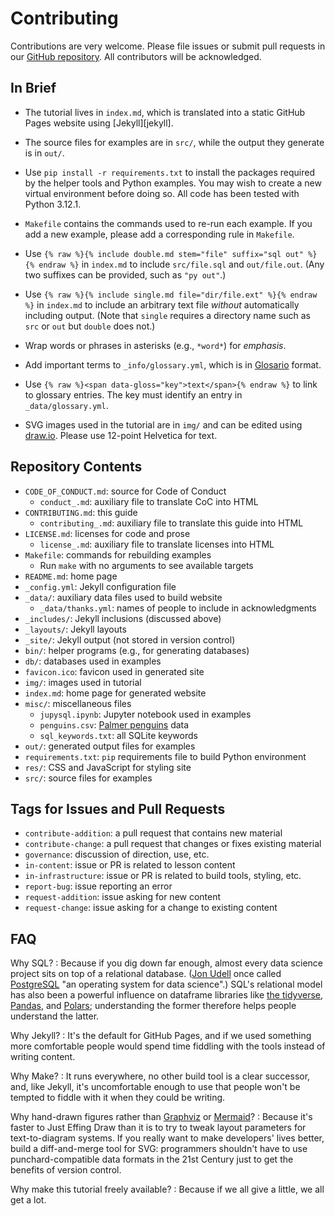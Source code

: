 # Contributing

Contributions are very welcome.
Please file issues or submit pull requests in our [GitHub repository][repo].
All contributors will be acknowledged.

## In Brief

-   The tutorial lives in `index.md`,
    which is translated into a static GitHub Pages website using [Jekyll][jekyll].

-   The source files for examples are in `src/`,
    while the output they generate is in `out/`.

-   Use `pip install -r requirements.txt`
    to install the packages required by the helper tools and Python examples.
    You may wish to create a new virtual environment before doing so.
    All code has been tested with Python 3.12.1.

-   `Makefile` contains the commands used to re-run each example.
    If you add a new example,
    please add a corresponding rule in `Makefile`.

-   Use `{% raw %}{% include double.md stem="file" suffix="sql out" %}{% endraw %}`
    in `index.md` to include `src/file.sql` and `out/file.out`.
    (Any two suffixes can be provided, such as `"py out"`.)

-   Use `{% raw %}{% include single.md file="dir/file.ext" %}{% endraw %}`
    in `index.md` to include an arbitrary text file *without* automatically including output.
    (Note that `single` requires a directory name such as `src` or `out` but `double` does not.)

-   Wrap words or phrases in asterisks (e.g., `*word*`) for *emphasis*.

-   Add important terms to `_info/glossary.yml`,
    which is in [Glosario][glosario] format.

-   Use `{% raw %}<span data-gloss="key">text</span>{% endraw %}` to link to glossary entries.
    The key must identify an entry in `_data/glossary.yml`.

-   SVG images used in the tutorial are in `img/`
    and can be edited using [draw.io][draw-io].
    Please use 12-point Helvetica for text.

## Repository Contents

-   `CODE_OF_CONDUCT.md`: source for Code of Conduct
    -   `conduct_.md`: auxiliary file to translate CoC into HTML
-   `CONTRIBUTING.md`: this guide
    -   `contributing_.md`: auxiliary file to translate this guide into HTML
-   `LICENSE.md`: licenses for code and prose
    -   `license_.md`: auxiliary file to translate licenses into HTML
-   `Makefile`: commands for rebuilding examples
    -   Run `make` with no arguments to see available targets
-   `README.md`: home page
-   `_config.yml`: Jekyll configuration file
-   `_data/`: auxiliary data files used to build website
    -   `_data/thanks.yml`: names of people to include in acknowledgments
-   `_includes/`: Jekyll inclusions (discussed above)
-   `_layouts/`: Jekyll layouts
-   `_site/`: Jekyll output (not stored in version control)
-   `bin/`: helper programs (e.g., for generating databases)
-   `db/`: databases used in examples
-   `favicon.ico`: favicon used in generated site
-   `img/`: images used in tutorial
-   `index.md`: home page for generated website
-   `misc/`: miscellaneous files
    -   `jupysql.ipynb`: Jupyter notebook used in examples
    -   `penguins.csv`: [Palmer penguins][palmer-penguins] data
    -   `sql_keywords.txt`: all SQLite keywords
-   `out/`: generated output files for examples
-   `requirements.txt`: `pip` requirements file to build Python environment
-   `res/`: CSS and JavaScript for styling site
-   `src/`: source files for examples

## Tags for Issues and Pull Requests

-   `contribute-addition`: a pull request that contains new material
-   `contribute-change`: a pull request that changes or fixes existing material
-   `governance`: discussion of direction, use, etc.
-   `in-content`: issue or PR is related to lesson content
-   `in-infrastructure`: issue or PR is related to build tools, styling, etc.
-   `report-bug`: issue reporting an error
-   `request-addition`: issue asking for new content
-   `request-change`: issue asking for a change to existing content

## FAQ

Why SQL?
:   Because if you dig down far enough,
    almost every data science project sits on top of a relational database.
    ([Jon Udell][udell] once called [PostgreSQL][postgresql]
    "an operating system for data science".)
    SQL's relational model has also been a powerful influence
    on dataframe libraries like [the tidyverse][tidyverse],
    [Pandas][pandas],
    and [Polars][polars];
    understanding the former therefore helps people understand the latter.

Why Jekyll?
:   It's the default for GitHub Pages,
    and if we used something more comfortable
    people would spend time fiddling with the tools instead of writing content.

Why Make?
:   It runs everywhere,
    no other build tool is a clear successor,
    and,
    like Jekyll,
    it's uncomfortable enough to use that people won't be tempted to fiddle with it
    when they could be writing.

Why hand-drawn figures rather than [Graphviz][graphviz] or [Mermaid][mermaid]?
:   Because it's faster to Just Effing Draw than it is
    to try to tweak layout parameters for text-to-diagram systems.
    If you really want to make developers' lives better,
    build a diff-and-merge tool for SVG:
    programmers shouldn't have to use punchard-compatible data formats in the 21st Century
    just to get the benefits of version control.

Why make this tutorial freely available?
:   Because if we all give a little, we all get a lot.

[draw-io]: https://www.drawio.com/
[glosario]: https://glosario.carpentries.org/
[graphviz]: https://graphviz.org/
[jeykll]: https://jekyllrb.com/
[mermaid]: https://mermaid.js.org/
[palmer-penguins]: https://allisonhorst.github.io/palmerpenguins/
[pandas]: https://pandas.pydata.org/
[polars]: https://pola.rs/
[postgresql]: https://www.postgresql.org/
[repo]: https://github.com/{{site.repository}}
[tidyverse]: https://www.tidyverse.org/
[udell]: https://blog.jonudell.net/
